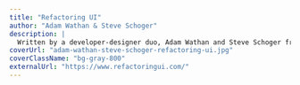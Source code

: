 ```yaml
---
title: "Refactoring UI"
author: "Adam Wathan & Steve Schoger"
description: |
  Written by a developer-designer duo, Adam Wathan and Steve Schoger from TailwindCSS, it's by far one of the most practical and valuable resources for anyone working on UI design or development. Have you ever looked at your UI or web design work and thought, “This doesn't look good, but I have no idea why”? I do this daily. Refactoring UI should solve 90% of these problems.
coverUrl: "adam-wathan-steve-schoger-refactoring-ui.jpg"
coverClassName: "bg-gray-800"
externalUrl: "https://www.refactoringui.com/"
---
```

